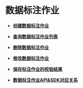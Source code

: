 # 数据标注作业<a name="modelarts_04_0102"></a>

-   **[创建数据标注作业](创建数据标注作业.md)**  

-   **[查询数据标注作业列表](查询数据标注作业列表.md)**  

-   **[删除数据标注作业](删除数据标注作业.md)**  

-   **[修改数据标注作业](修改数据标注作业.md)**  

-   **[保存标注作业的校验结果](保存标注作业的校验结果.md)**  

-   **[数据标注作业API&SDK对应关系](数据标注作业API-SDK对应关系.md)**  


